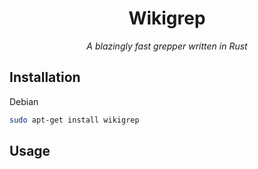 <div align="center">
    <h1>Wikigrep</h1>
    <i>A blazingly fast grepper written in Rust</i>
</div>


## Installation
Debian
```sh
sudo apt-get install wikigrep
```


## Usage


